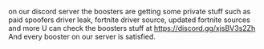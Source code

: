 on our discord server the boosters are getting some private stuff such as paid spoofers driver leak, fortnite driver source, updated fortnite sources and more U can check the boosters stuff at https://discord.gg/xjsBV3s2Zh And every booster on our server is satisfied.
